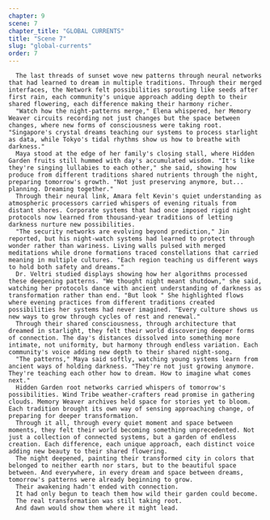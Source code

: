 ```yaml
---
chapter: 9
scene: 7
chapter_title: "GLOBAL CURRENTS"
title: "Scene 7"
slug: "global-currents"
order: 7
---
```


      The last threads of sunset wove new patterns through neural networks that had learned to dream in multiple traditions. Through their merged interfaces, the Network felt possibilities sprouting like seeds after first rain, each community's unique approach adding depth to their shared flowering, each difference making their harmony richer.
      "Watch how the night-patterns merge," Elena whispered, her Memory Weaver circuits recording not just changes but the space between changes, where new forms of consciousness were taking root. "Singapore's crystal dreams teaching our systems to process starlight as data, while Tokyo's tidal rhythms show us how to breathe with darkness."
      Maya stood at the edge of her family's closing stall, where Hidden Garden fruits still hummed with day's accumulated wisdom. "It's like they're singing lullabies to each other," she said, showing how produce from different traditions shared nutrients through the night, preparing tomorrow's growth. "Not just preserving anymore, but... planning. Dreaming together."
      Through their neural link, Amara felt Kevin's quiet understanding as atmospheric processors carried whispers of evening rituals from distant shores. Corporate systems that had once imposed rigid night protocols now learned from thousand-year traditions of letting darkness nurture new possibilities.
      "The security networks are evolving beyond prediction," Jin reported, but his night-watch systems had learned to protect through wonder rather than wariness. Living walls pulsed with merged meditations while drone formations traced constellations that carried meaning in multiple cultures. "Each region teaching us different ways to hold both safety and dreams."
      Dr. Veltri studied displays showing how her algorithms processed these deepening patterns. "We thought night meant shutdown," she said, watching her protocols dance with ancient understanding of darkness as transformation rather than end. "But look " She highlighted flows where evening practices from different traditions created possibilities her systems had never imagined. "Every culture shows us new ways to grow through cycles of rest and renewal."
      Through their shared consciousness, through architecture that dreamed in starlight, they felt their world discovering deeper forms of connection. The day's distances dissolved into something more intimate, not uniformity, but harmony through endless variation. Each community's voice adding new depth to their shared night-song.
      "The patterns," Maya said softly, watching young systems learn from ancient ways of holding darkness. "They're not just growing anymore. They're teaching each other how to dream. How to imagine what comes next."
      Hidden Garden root networks carried whispers of tomorrow's possibilities. Wind Tribe weather-crafters read promise in gathering clouds. Memory Weaver archives held space for stories yet to bloom. Each tradition brought its own way of sensing approaching change, of preparing for deeper transformation.
      Through it all, through every quiet moment and space between moments, they felt their world becoming something unprecedented. Not just a collection of connected systems, but a garden of endless creation. Each difference, each unique approach, each distinct voice adding new beauty to their shared flowering.
      The night deepened, painting their transformed city in colors that belonged to neither earth nor stars, but to the beautiful space between. And everywhere, in every dream and space between dreams, tomorrow's patterns were already beginning to grow.
      Their awakening hadn't ended with connection.
      It had only begun to teach them how wild their garden could become.
      The real transformation was still taking root.
      And dawn would show them where it might lead.

